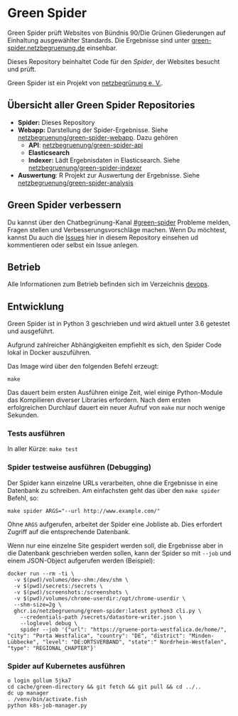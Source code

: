 # Green Spider

Green Spider prüft Websites von Bündnis 90/Die Grünen Gliederungen auf Einhaltung ausgewählter Standards. Die Ergebnisse sind unter [green-spider.netzbegruenung.de](https://green-spider.netzbegruenung.de/) einsehbar.

Dieses Repository beinhaltet Code für den _Spider_, der Websites besucht und prüft.

Green Spider ist ein Projekt von [netzbegrünung e. V.](https://blog.netzbegruenung.de/).

## Übersicht aller Green Spider Repositories

- **Spider:** Dieses Repository
- **Webapp:** Darstellung der Spider-Ergebnisse. Siehe [netzbegruenung/green-spider-webapp](https://github.com/netzbegruenung/green-spider-webapp/). Dazu gehören
  - **API**: [netzbegruenung/green-spider-api](https://github.com/netzbegruenung/green-spider-api)
  - **Elasticsearch**
  - **Indexer:** Lädt Ergebnisdaten in Elasticsearch. Siehe [netzbegruenung/green-spider-indexer](https://github.com/netzbegruenung/green-spider-indexer)
- **Auswertung**: R Projekt zur Auswertung der Ergebnisse. Siehe [netzbegruenung/green-spider-analysis](https://github.com/netzbegruenung/green-spider-analysis)

## Green Spider verbessern

Du kannst über den Chatbegrünung-Kanal [#green-spider](https://chatbegruenung.de/channel/green-spider) Probleme melden, Fragen stellen und Verbesserungsvorschläge machen. Wenn Du möchtest, kannst Du auch die [Issues](https://github.com/netzbegruenung/green-spider/issues) hier in diesem Repository einsehen ud kommentieren oder selbst ein Issue anlegen.

## Betrieb

Alle Informationen zum Betrieb befinden sich im Verzeichnis [devops](https://github.com/netzbegruenung/green-spider/tree/master/devops).

## Entwicklung

Green Spider ist in Python 3 geschrieben und wird aktuell unter 3.6 getestet und ausgeführt.

Aufgrund zahlreicher Abhängigkeiten empfiehlt es sich, den Spider Code lokal in Docker
auszuführen.

Das Image wird über den folgenden Befehl erzeugt:

```nohighlight
make
```

Das dauert beim ersten Ausführen einige Zeit, wiel einige Python-Module das Kompilieren diverser Libraries erfordern.
Nach dem ersten erfolgreichen Durchlauf dauert ein neuer Aufruf von `make` nur noch wenige Sekunden.

### Tests ausführen

In aller Kürze: `make test`

### Spider testweise ausführen (Debugging)

Der Spider kann einzelne URLs verarbeiten, ohne die Ergebnisse in eine Datenbank zu schreiben.
Am einfachsten geht das über den `make spider` Befehl, so:

```nohighlight
make spider ARGS="--url http://www.example.com/"
```

Ohne `ARGS` aufgerufen, arbeitet der Spider eine Jobliste ab. Dies erfordert Zugriff auf die entsprechende Datenbank.

Wenn nur eine einzelne Site gespidert werden soll, die Ergebnisse aber in die Datenbank geschrieben werden sollen, kann der Spider so mit `--job` und einem JSON-Object aufgerufen werden (Beispiel):

```nohighlight
docker run --rm -ti \
  -v $(pwd)/volumes/dev-shm:/dev/shm \
  -v $(pwd)/secrets:/secrets \
  -v $(pwd)/screenshots:/screenshots \
  -v $(pwd)/volumes/chrome-userdir:/opt/chrome-userdir \
  --shm-size=2g \
  ghcr.io/netzbegruenung/green-spider:latest python3 cli.py \
    --credentials-path /secrets/datastore-writer.json \
    --loglevel debug \
    spider --job '{"url": "https://gruene-porta-westfalica.de/home/", "city": "Porta Westfalica", "country": "DE", "district": "Minden-Lübbecke", "level": "DE:ORTSVERBAND", "state":" Nordrhein-Westfalen", "type": "REGIONAL_CHAPTER"}'
```

### Spider auf Kubernetes ausführen

```nohighlight
o login gollum 5jka7
cd cache/green-directory && git fetch && git pull && cd ../..
dc up manager
. /venv/bin/activate.fish
python k8s-job-manager.py
```
